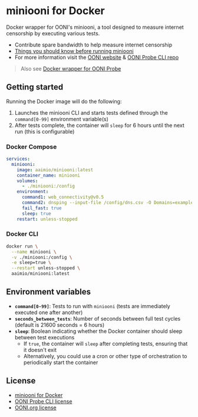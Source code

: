 # miniooni for Docker

Docker wrapper for OONI's miniooni, a tool designed to measure internet censorship by executing various tests.

- Contribute spare bandwidth to help measure internet censorship
- [Things you should know before running miniooni](https://ooni.org/about/risks/)
- For more information visit the [OONI website](https://ooni.org) & [OONI Probe CLI repo](https://github.com/ooni/probe-cli)

> Also see [Docker wrapper for OONI Probe](https://github.com/aaimio/ooniprobe)

## Getting started

Running the Docker image will do the following:

1. Launches the miniooni CLI and starts tests defined through the `command[0-99]` environment variable(s)
2. After tests complete, the container will `sleep` for 6 hours until the next run (this is configurable)

### Docker Compose

```yaml
services:
  miniooni:
    image: aaimio/miniooni:latest
    container_name: miniooni
    volumes:
      - ./miniooni:/config
    environment:
      command1: web_connectivity@v0.5
      command2: dnsping --input-file /config/dns.csv -O Domains=example.com --yes
      fail_fast: true
      sleep: true
    restart: unless-stopped
```

### Docker CLI

```sh
docker run \
  --name miniooni \
  -v ./miniooni:/config \
  -e sleep=true \
  --restart unless-stopped \
  aaimio/miniooni:latest
```

## Environment variables

- **`command[0-99]`**: Tests to run with `miniooni` (tests are immediately executed one after another)
- **`seconds_between_tests`**: Number of seconds between full test cycles (default is 21600 seconds = 6 hours)
- **`sleep`**: Boolean indicating whether the Docker container should sleep between test executions
  - If `true`, the container will `sleep` after completing tests, ensuring that it doesn't exit
  - Alternatively, you could use a cron or other type of orchestration to periodically start the container

## License

- [miniooni for Docker](https://github.com/aaimio/miniooni/blob/main/LICENSE)
- [OONI Probe CLI license](https://github.com/ooni/probe-cli/blob/master/LICENSE)
- [OONI.org license](https://github.com/ooni/ooni.org/blob/master/LICENSE)
